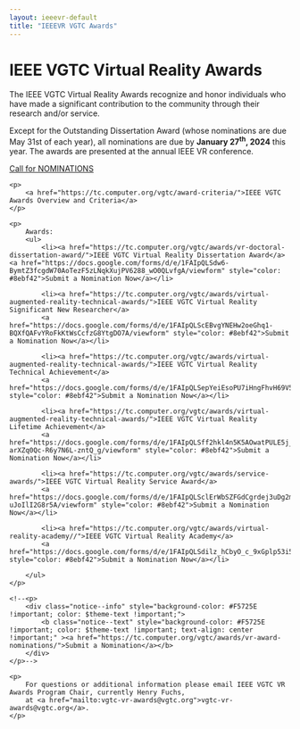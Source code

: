 ```yaml
---
layout: ieeevr-default
title: "IEEEVR VGTC Awards"
---
```


<div>
    <h1>IEEE VGTC Virtual Reality Awards</h1>
    <p>
        The IEEE VGTC Virtual Reality Awards recognize and honor individuals who have made a significant contribution 
        to the community through their research and/or service. 
    </p>
    <p>
        Except for the Outstanding Dissertation Award (whose nominations are due May 31st of each year), all nominations 
        are due by <strong>January 27<sup>th</sup>, 2024</strong> this year. The awards are presented at the annual IEEE VR conference.
    </p>
    <p><a href="{{"/assets/award/IEEE_VGTC_VR_Awards_2024_Call_for_Nominations.pdf" | relative_url }}">Call for NOMINATIONS</a></P>

    <p>
        <a href="https://tc.computer.org/vgtc/award-criteria/">IEEE VGTC Awards Overview and Criteria</a>
    </p>
    
    <p>
        Awards:
        <ul>
            <li><a href="https://tc.computer.org/vgtc/awards/vr-doctoral-dissertation-award/">IEEE VGTC Virtual Reality Dissertation Award</a> <a href="https://docs.google.com/forms/d/e/1FAIpQLSdw6-BymtZ3fcgdW70AoTezF5zLNqkXujPV6288_wO0QLvfgA/viewform" style="color: #8ebf42">Submit a Nomination Now</a></li>

            <li><a href="https://tc.computer.org/vgtc/awards/virtual-augmented-reality-technical-awards/">IEEE VGTC Virtual Reality Significant New Researcher</a>
            <a href="https://docs.google.com/forms/d/e/1FAIpQLScEBvgYNEHw2oeGhq1-BQXfQAFvYRoFkKtWsCcfzG8YtgDO7A/viewform" style="color: #8ebf42">Submit a Nomination Now</a></li>

            <li><a href="https://tc.computer.org/vgtc/awards/virtual-augmented-reality-technical-awards/">IEEE VGTC Virtual Reality Technical Achievement</a>
            <a href="https://docs.google.com/forms/d/e/1FAIpQLSepYeiEsoPU7iHngFhvH69V5GqNX0nCvo9R0mhLDuVg8eaMYA/viewform" style="color: #8ebf42">Submit a Nomination Now</a></li>

            <li><a href="https://tc.computer.org/vgtc/awards/virtual-augmented-reality-technical-awards/">IEEE VGTC Virtual Reality Lifetime Achievement</a>
            <a href="https://docs.google.com/forms/d/e/1FAIpQLSff2hkl4n5K5AOwatPULE5j_T-arXZq0Qc-R6y7N6L-zntQ_g/viewform" style="color: #8ebf42">Submit a Nomination Now</a></li>

            <li><a href="https://tc.computer.org/vgtc/awards/service-awards/">IEEE VGTC Virtual Reality Service Award</a>
            <a href="https://docs.google.com/forms/d/e/1FAIpQLSclErWbSZFGdCgrdej3uDg2mx2xr6YRkXI6u-uJoIlI2G8r5A/viewform" style="color: #8ebf42">Submit a Nomination Now</a></li>

            <li><a href="https://tc.computer.org/vgtc/awards/virtual-reality-academy//">IEEE VGTC Virtual Reality Academy</a>
            <a href="https://docs.google.com/forms/d/e/1FAIpQLSdilz_hCbyO_c_9xGplp53i5sxgxQuVrfxbZo2wMCnJZFKFKg/viewform" style="color: #8ebf42">Submit a Nomination Now</a></li>
            
        </ul>
    </p>

<!--     
    <p>
        <a href="https://tc.computer.org/vgtc/awards/virtual-augmented-reality-technical-awards/">IEEE VGTC Virtual Reality Award Recipients</a>
    </p> -->
<!-- 
    <div style="">
        <p style="font-size: 25px; text-align: center;">
            <a href="https://tc.computer.org/vgtc/awards/vr-award-nominations/" class="btn btn--primary" style="border: 2px solid white;">Submit a Nomination</a>
        </p>
    </div> -->

    <!--<p>
        <div class="notice--info" style="background-color: #F5725E !important; color: $theme-text !important;">
            <b class="notice--text" style="background-color: #F5725E !important; color: $theme-text !important; text-align: center !important;" ><a href="https://tc.computer.org/vgtc/awards/vr-award-nominations/">Submit a Nomination</a></b>
        </div>
    </p>-->

    <p>
        For questions or additional information please email IEEE VGTC VR Awards Program Chair, currently Henry Fuchs, 
        at <a href="mailto:vgtc-vr-awards@vgtc.org">vgtc-vr-awards@vgtc.org</a>.
    </p>

</div>








<!-- OLDER VERSION

<div>
<h1> Nominate VGTC VR/AR Career &amp; Technical Achievement Awards </h1>

<p>
The IEEE VGTC Virtual and Augmented Reality Technical Awards program recognizes individuals who have made a significant contribution to the community through their research.
</p>

<p>
    The awards will be presented at the 2021 IEEE VR conference. 
</p>


<h3>Submissions</h3>

<p>
    Anyone may nominate individuals by completing the nomination form below or by emailing the Chair (Henry Fuchs) at <a href="mailto:vgtc-vr-awards@vgtc.org">vgtc-vr-awards@vgtc.org</a> with a brief nomination by October 31, 2020.
</p>

<p>
    Nomination form: <a href="https://forms.gle/KFH3SdfcVp5iUbik8">https://forms.gle/KFH3SdfcVp5iUbik8</a><br>
    Nomination criteria can be found here: <a href="https://bit.ly/2WYCdaa">https://bit.ly/2WYCdaa</a>    
</p>

<p>
    If you are sending a nomination by email, please include the following information:
    <ul>
        <li>The name and affiliation of the candidate;</li>
        <li>A brief summary of the individual’s technical achievement or career;</li>
        <li>CV or link webpage of the individual;</li>
    </ul>
</p>

<h3>Evaluation</h3>

<p>
All nominations will be reviewed by the IEEE VGTC Virtual and Augmented Reality Technical Awards Committee.    
</p>

<p>
    For past recipients please see the VGTC’s VR/AR awards webpage: <a href="http://vgtc.org/content/virtual-and-augmented-reality-technical-awards">http://vgtc.org/content/virtual-and-augmented-reality-technical-awards</a>
</p>

    
</div>
-->
